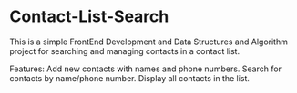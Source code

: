 # Contact-List-Search
This is a simple FrontEnd Development and Data Structures and Algorithm project for searching and managing contacts in a contact list.

Features:
Add new contacts with names and phone numbers.
Search for contacts by name/phone number.
Display all contacts in the list.
